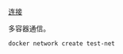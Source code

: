 [连接](https://docker.easydoc.net/doc/81170005/cCewZWoN/U7u8rjzF)

多容器通信。

```shell
docker network create test-net
```